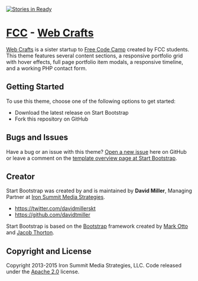 [![Stories in Ready](https://badge.waffle.io/FCCWebCrafts/FCCWebCrafts.github.io.png?label=ready&title=Ready)](http://waffle.io/FCCWebCrafts/FCCWebCrafts.github.io)

# [FCC](http://www.freecodecamp.com/learn-to-code) - [Web Crafts](http://fccwebcrafts.github.io/)

[Web Crafts](http://fccwebcrafts.github.io/) is a sister startup to [Free Code Camp](http://www.freecodecamp.com/learn-to-code) created by FCC students. This theme features several content sections, a responsive portfolio grid with hover effects, full page portfolio item modals, a responsive timeline, and a working PHP contact form.

## Getting Started

To use this theme, choose one of the following options to get started:
* Download the latest release on Start Bootstrap
* Fork this repository on GitHub

## Bugs and Issues

Have a bug or an issue with this theme? [Open a new issue](https://github.com/IronSummitMedia/startbootstrap-agency/issues) here on GitHub or leave a comment on the [template overview page at Start Bootstrap](http://startbootstrap.com/template-overviews/agency/).

## Creator

Start Bootstrap was created by and is maintained by **David Miller**, Managing Partner at [Iron Summit Media Strategies](http://www.ironsummitmedia.com/).

* https://twitter.com/davidmillerskt
* https://github.com/davidtmiller

Start Bootstrap is based on the [Bootstrap](http://getbootstrap.com/) framework created by [Mark Otto](https://twitter.com/mdo) and [Jacob Thorton](https://twitter.com/fat).

## Copyright and License

Copyright 2013-2015 Iron Summit Media Strategies, LLC. Code released under the [Apache 2.0](https://github.com/IronSummitMedia/startbootstrap-agency/blob/gh-pages/LICENSE) license.
